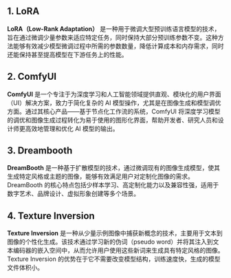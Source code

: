 ## 1. LoRA
**LoRA（Low-Rank Adaptation）** 是一种用于微调大型预训练语言模型的技术，旨在通过微调少量参数来适应特定任务，同时保持大部分预训练参数不变。这种方法能够有效减少模型微调过程中所需的参数数量，降低计算成本和内存需求，同时还能保持甚至提高模型在下游任务上的性能。

## 2. ComfyUI
**ComfyUI** 是一个专注于为深度学习和人工智能领域提供直观、模块化的用户界面（UI）解决方案，致力于简化复杂的 AI 模型操作，尤其是在图像生成和模型调优方面。通过其核心产品——基于节点化工作流的系统，ComfyUI 将深度学习模型的调优和图像生成过程转化为易于使用的图形化界面，帮助开发者、研究人员和设计师更高效地管理和优化 AI 模型的输出。
## 3. Dreambooth
**DreamBooth** 是一种基于扩散模型的技术，通过微调现有的图像生成模型，使其生成特定风格或主题的图像，能够有效满足用户对定制化图像的需求。DreamBooth 的核心特点包括少样本学习、高定制化能力以及兼容性强，适用于数字艺术、品牌设计、虚拟形象创建等多个场景。

## 4. Texture Inversion
**Texture Inversion** 是一种从少量示例图像中捕获新概念的技术，主要用于文本到图像的个性化生成。该技术通过学习新的伪词（pseudo word）并将其注入到文本编码器的嵌入空间中，从而允许用户使用这些新词来生成具有特定风格的图像。Texture Inversion 的优势在于它不需要改变模型结构，训练速度快，生成的模型文件体积小。